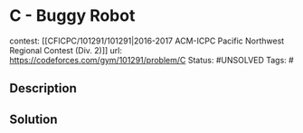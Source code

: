 # C - Buggy Robot

contest: [[CFICPC/101291/101291|2016-2017 ACM-ICPC Pacific Northwest Regional Contest (Div. 2)]]
url: https://codeforces.com/gym/101291/problem/C
Status: #UNSOLVED
Tags: #

## Description

## Solution

